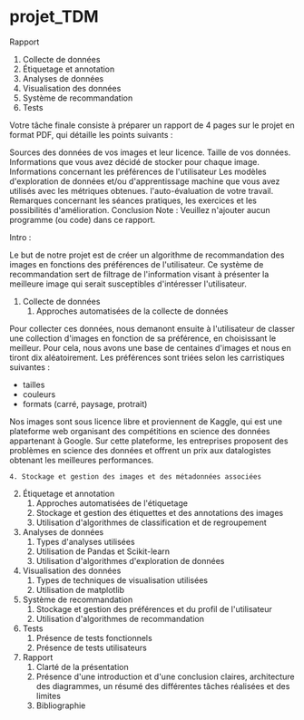 # projet_TDM

Rapport


1.  Collecte de données
2.  Étiquetage et annotation
3.  Analyses de données
4.  Visualisation des données
5.  Système de recommandation
6.  Tests

Votre tâche finale consiste à préparer un rapport de 4 pages sur le projet en format PDF, qui détaille les points suivants :



Sources des données de vos images et leur licence.
Taille de vos données.
Informations que vous avez décidé de stocker pour chaque image.
Informations concernant les préférences de l'utilisateur
Les modèles d'exploration de données et/ou d'apprentissage machine que vous avez utilisés avec les métriques obtenues.
l'auto-évaluation de votre travail.
Remarques concernant les séances pratiques, les exercices et les possibilités d'amélioration.
Conclusion
Note : Veuillez n'ajouter aucun programme (ou code) dans ce rapport.

Intro :

Le but de notre projet est de créer un algorithme de recommandation des images en fonctions des préférences de l'utilisateur. Ce système de recommandation sert de filtrage de l'information visant à présenter la meilleure image qui serait susceptibles d'intéresser l'utilisateur.



1.  Collecte de données
    1. Approches automatisées de la collecte de données

Pour collecter ces données, nous demanont ensuite à l'utilisateur de classer une collection d'images en fonction de sa préférence, en choisissant le meilleur. Pour cela, nous avons une base de centaines d'images et nous en tiront dix aléatoirement.
Les préférences sont triées selon les carristiques suivantes : 
- tailles 
- couleurs 
- formats (carré, paysage, protrait)

Nos images sont sous licence libre et proviennent de Kaggle, qui est une plateforme web organisant des compétitions en science des données appartenant à Google. Sur cette plateforme, les entreprises proposent des problèmes en science des données et offrent un prix aux datalogistes obtenant les meilleures performances.

    4. Stockage et gestion des images et des métadonnées associées
    
2.  Étiquetage et annotation
    1. Approches automatisées de l'étiquetage
    2. Stockage et gestion des étiquettes et des annotations des images
    3. Utilisation d'algorithmes de classification et de regroupement
3.  Analyses de données
    1. Types d'analyses utilisées
    2. Utilisation de Pandas et Scikit-learn
    3. Utilisation d'algorithmes d'exploration de données
4.  Visualisation des données
    1. Types de techniques de visualisation utilisées
    2. Utilisation de matplotlib
5.  Système de recommandation
    1. Stockage et gestion des préférences et du profil de l'utilisateur
    2. Utilisation d'algorithmes de recommandation
6.  Tests
    1. Présence de tests fonctionnels
    2. Présence de tests utilisateurs
7.  Rapport
    1. Clarté de la présentation
    2. Présence d'une introduction et d'une conclusion claires, architecture
        des diagrammes, un résumé des différentes tâches réalisées et des limites
    3. Bibliographie
